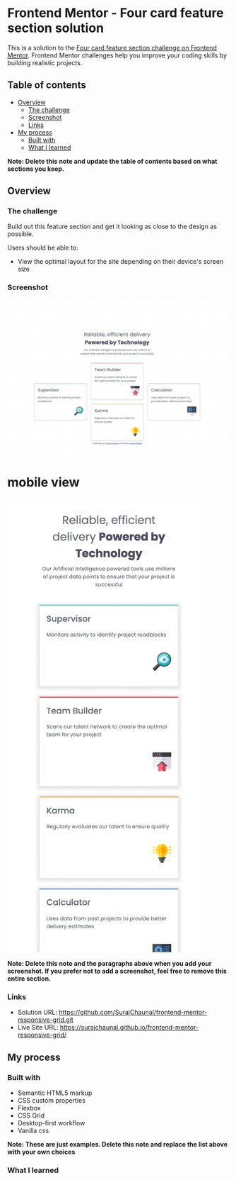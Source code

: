 # Frontend Mentor - Four card feature section solution

This is a solution to the [Four card feature section challenge on Frontend Mentor](https://www.frontendmentor.io/challenges/four-card-feature-section-weK1eFYK). Frontend Mentor challenges help you improve your coding skills by building realistic projects.

## Table of contents

- [Overview](#overview)
  - [The challenge](#the-challenge)
  - [Screenshot](#screenshot)
  - [Links](#links)
- [My process](#my-process)
  - [Built with](#built-with)
  - [What I learned](#what-i-learned)

**Note: Delete this note and update the table of contents based on what sections you keep.**

## Overview

### The challenge

Build out this feature section and get it looking as close to the design as possible.

Users should be able to:

- View the optimal layout for the site depending on their device's screen size

### Screenshot

![`desktop version`](./desktop-version.png)

# mobile view

![`mobile version`](./mobile-version.png)

**Note: Delete this note and the paragraphs above when you add your screenshot. If you prefer not to add a screenshot, feel free to remove this entire section.**

### Links

- Solution URL: https://github.com/SurajChaunal/frontend-mentor-responsive-grid.git
- Live Site URL: https://surajchaunal.github.io/frontend-mentor-responsive-grid/

## My process

### Built with

- Semantic HTML5 markup
- CSS custom properties
- Flexbox
- CSS Grid
- Desktop-first workflow
- Vanilla css

**Note: These are just examples. Delete this note and replace the list above with your own choices**

### What I learned
